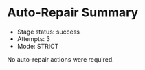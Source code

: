 # Auto-Repair Summary

- Stage status: success
- Attempts: 3
- Mode: STRICT

No auto-repair actions were required.
